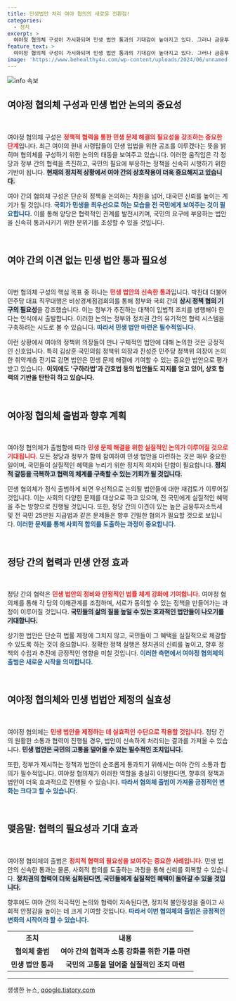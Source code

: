 ```yaml
---
title: 민생법안 처리 여야 협의의 새로운 전환점!
categories:
  - 정치
excerpt: >
  여야정 협의체 구성이 가시화되며 민생 법안 통과의 기대감이 높아지고 있다. 그러나 금융투자소득세와 25만원 지급법 등 주요 쟁점에서는 여전히 입장 차가 존재해 향후 전망이 주목된다.
feature_text: >
  여야정 협의체 구성이 가시화되며 민생 법안 통과의 기대감이 높아지고 있다. 그러나 금융투자소득세와 25만원 지급법 등 주요 쟁점에서는 여전히 입장 차가 존재해 향후 전망이 주목된다.
image: 'https://www.behealthy4u.com/wp-content/uploads/2024/06/unnamed-file.png'
---
```


<p><img src="https://www.behealthy4u.com/wp-content/uploads/2024/06/unnamed-file.png" alt="info 속보" /></p>

<h2 data-ke-size="size26">여야정 협의체 구성과 민생 법안 논의의 중요성</h2>

<p data-ke-size="size16">&nbsp;</p>

<p>여야정 협의체 구성은 <b><span style="color: #ee2323;">정책적 협력을 통한 민생 문제 해결의 필요성을 강조하는 중요한 단계</span></b>입니다. 최근 여야의 원내 사령탑들이 민생 입법을 위한 공조를 이루겠다는 뜻을 밝히며 협의체를 구성하기 위한 논의의 태동을 보여주고 있습니다. 이러한 움직임은 각 정당과 정부 간의 협력을 촉진하고, 국민의 필요에 부응하는 정책을 신속히 시행하기 위한 기반이 됩니다. <b><span style="background-color: #21538527;">현재의 정치적 상황에서 여야 간의 상호작용이 더욱 중요해지고 있습니다.</span></b></p>

<p>여야 간의 협의체 구성은 단순히 정책을 논의하는 차원을 넘어, 대국민 신뢰를 높이는 계기가 될 것입니다. <b><span style="color: #1a5490;">국회가 민생을 최우선으로 하는 모습을 전 국민에게 보여주는 것이 필요합니다.</span></b> 이를 통해 양당은 협력적인 관계를 발전시키며, 국민의 요구에 부응하는 법안을 신속히 통과시키기 위한 분위기를 조성할 수 있을 것입니다.</p>

<p data-ke-size="size16">&nbsp;</p>

<h2 data-ke-size="size26">여야 간의 이견 없는 민생 법안 통과 필요성</h2>

<p data-ke-size="size16">&nbsp;</p>

<p>이번 협의체 구성의 핵심 목표 중 하나는 <b><span style="color: #ee2323;">민생 법안의 신속한 통과</span></b>입니다. 박찬대 더불어민주당 대표 직무대행은 비상경제점검회의를 통해 정부와 국회 간의 <b><span style="background-color: #21538527;">상시 정책 협의 기구의 필요성</span></b>을 강조했습니다. 이는 정부가 추진하는 대책이 입법적 조치를 병행해야 한다는 인식에서 출발합니다. 이러한 논의는 정부와 정치권 간의 유기적인 협력 시스템을 구축하려는 시도로 볼 수 있습니다. <b><span style="color: #1a5490;">따라서 민생 법안 마련은 필수적입니다.</span></b></p>

<p>이런 상황에서 여야의 정책위 의장들이 만나 구체적인 법안에 대해 논의한 것은 긍정적인 신호입니다. 특히 김상훈 국민의힘 정책위 의장과 진성준 민주당 정책위 의장이 논의한 취약계층 전기료 감면 법안은 민생 문제 해결에 기여할 수 있는 중요한 법안으로 평가받고 있습니다. <b>이외에도 '구하라법'과 간호법 등의 법안들도 지지를 얻고 있어, 상호 협력의 기반을 탄탄히 하고 있습니다.</b></p>

<p data-ke-size="size16">&nbsp;</p>

<h2 data-ke-size="size26">여야정 협의체 출범과 향후 계획</h2>

<p data-ke-size="size16">&nbsp;</p>

<p>여야정 협의체가 출범함에 따라 <b><span style="color: #ee2323;">민생 문제 해결을 위한 실질적인 논의가 이루어질 것으로 기대됩니다.</span></b> 모든 정당과 정부가 함께 참여하여 민생 법안을 마련하는 것은 매우 중요한 일이며, 국민들이 실질적인 혜택을 누리기 위한 정치적 의지와 단합이 필요합니다. <b><span style="background-color: #21538527;">정치적 갈등을 극복하고 협력의 체계를 구축할 수 있는 기회가 될 것입니다.</span></b></p>

<p>민생 협의체가 정식 출범하게 되면 우선적으로 논의될 법안들에 대한 재검토가 이루어질 것입니다. 이는 사회의 다양한 문제를 대상으로 하고 있으며, 전 국민에게 실질적인 혜택을 주는 방향으로 진행될 것입니다. 또한, 정당 간의 이견이 있는 높은  금융투자소득세 및 전 국민 25만원 지급법과 같은 문제들은 향후 긴밀한 협의가 필요할 것으로 보입니다. <b><span style="color: #1a5490;"> 이러한 문제를 통해 사회적 합의를 도출하는 과정이 중요합니다.</span></b></p>

<p data-ke-size="size16">&nbsp;</p>

<h2 data-ke-size="size26">정당 간의 협력과 민생 안정 효과</h2>

<p data-ke-size="size16">&nbsp;</p>

<p>정당 간의 협력은 <b><span style="color: #ee2323;">민생 법안의 정비와 안정적인 법률 체계 강화에 기여합니다.</span></b> 여야정 협의체를 통해 각 당의 이해관계를 조정하며, 서로가 동의할 수 있는 정책을 만들어가는 과정이 이루어질 것입니다. <b><span style="background-color: #21538527;">국민들의 삶의 질을 높일 수 있는 효과적인 법안들이 나오기를 기대합니다.</span></b></p>

<p>상기한 법안은 단순히 법률 제정에 그치지 않고, 국민들이 그 혜택을 실질적으로 체감할 수 있도록 하는 것이 중요합니다. 정확한 정책 실행은 정치권의 신뢰를 높이고, 향후 정책의 수립과 추진에 긍정적인 영향을 미칠 것입니다. <b><span style="color: #1a5490;">이러한 측면에서 여야정 협의체의 출범은 새로운 시작을 의미합니다.</span></b></p>

<p data-ke-size="size16">&nbsp;</p>

<h2 data-ke-size="size26">여야정 협의체와 민생 법법안 제정의 실효성</h2>

<p data-ke-size="size16">&nbsp;</p>

<p>여야정 협의체는 <b><span style="color: #ee2323;">민생 법안을 제정하는 데 실효적인 수단으로 작용할 것입니다.</span></b> 정당 간의 원활한 소통과 협력이 진행될 경우, 법안이 신속하게 처리되는 결과를 가져올 수 있습니다. <b><span style="background-color: #21538527;">민생 법안은 국민의 고통을 덜어줄 수 있는 필수적인 조치입니다.</span></b></p>

<p>또한, 정부가 제시하는 정책과 법안이 순조롭게 통과되기 위해서는 여야 간의 소통과 합의가 필수적입니다. 여야정 협의체가 이러한 역할을 충실히 이행한다면, 향후의 정책과 법안이 더욱 효과적으로 진행될 수 있습니다. <b><span style="color: #1a5490;">따라서 협의체 출범이 가져올 긍정적인 변화는 크다고 할 수 있습니다.</span></b></p>

<p data-ke-size="size16">&nbsp;</p>

<h2 data-ke-size="size26">맺음말: 협력의 필요성과 기대 효과</h2>

<p data-ke-size="size16">&nbsp;</p>

<p>여야정 협의체의 출범은 <b><span style="color: #ee2323;">정치적 협력의 필요성을 보여주는 중요한 사례입니다.</span></b> 민생 법안의 신속한 통과는 물론, 사회적 합의를 도출하는 과정을 통해 신뢰를 회복할 수 있습니다. <b><span style="background-color: #21538527;">정치권의 협력이 더욱 심화된다면, 국민들에게 실질적인 혜택이 돌아갈 수 있을 것입니다.</span></b></p>

<p>향후에도 여야 간의 적극적인 논의와 협력이 지속된다면, 정치적 불안정성을 줄이고 사회적 안정감을 높이는 데 크게 기여할 것입니다. <b><span style="color: #1a5490;">따라서 이번 협의체의 출범은 긍정적인 변화의 시작이라 할 수 있습니다.</span></b></p>

<table style="width: 100%;">
<tr>
<td style="text-align: center; height: 17px;"><b>조치</b></td>
<td style="text-align: center; height: 17px;"><b>내용</b></td>
</tr>
<tr>
<td style="text-align: center; height: 17px;"><b>협의체 출범</b></td>
<td style="text-align: center; height: 17px;"><b>여야 간의 협력과 소통 강화를 위한 기틀 마련</b></td>
</tr>
<tr>
<td style="text-align: center; height: 17px;"><b>민생 법안 통과</b></td>
<td style="text-align: center; height: 17px;"><b>국민의 고통을 덜어줄 실질적인 조치 마련</b></td>
</tr>
</table>

<hr />
생생한 뉴스, <a href="https://qoogle.tistory.com" rel="dofollow">qoogle.tistory.com</a>


